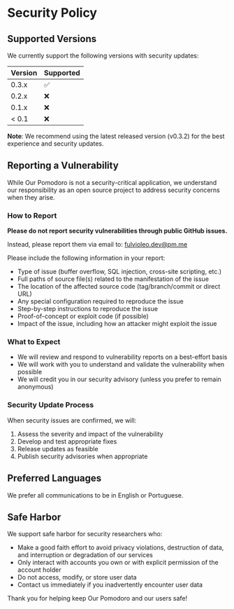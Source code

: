 # Security Policy

## Supported Versions

We currently support the following versions with security updates:

| Version | Supported          |
| ------- | ------------------ |
| 0.3.x   | :white_check_mark: |
| 0.2.x   | :x:
| 0.1.x   | :x:                |
| < 0.1   | :x:                |

**Note**: We recommend using the latest released version (v0.3.2) for the best experience and security updates.

## Reporting a Vulnerability

While Our Pomodoro is not a security-critical application, we understand our responsibility as an open source project to address security concerns when they arise.

### How to Report

**Please do not report security vulnerabilities through public GitHub issues.**

Instead, please report them via email to: fulvioleo.dev@pm.me

Please include the following information in your report:
- Type of issue (buffer overflow, SQL injection, cross-site scripting, etc.)
- Full paths of source file(s) related to the manifestation of the issue
- The location of the affected source code (tag/branch/commit or direct URL)
- Any special configuration required to reproduce the issue
- Step-by-step instructions to reproduce the issue
- Proof-of-concept or exploit code (if possible)
- Impact of the issue, including how an attacker might exploit the issue

### What to Expect

- We will review and respond to vulnerability reports on a best-effort basis
- We will work with you to understand and validate the vulnerability when possible
- We will credit you in our security advisory (unless you prefer to remain anonymous)

### Security Update Process

When security issues are confirmed, we will:
1. Assess the severity and impact of the vulnerability
2. Develop and test appropriate fixes
3. Release updates as feasible
4. Publish security advisories when appropriate

## Preferred Languages

We prefer all communications to be in English or Portuguese.

## Safe Harbor

We support safe harbor for security researchers who:
- Make a good faith effort to avoid privacy violations, destruction of data, and interruption or degradation of our services
- Only interact with accounts you own or with explicit permission of the account holder
- Do not access, modify, or store user data
- Contact us immediately if you inadvertently encounter user data

Thank you for helping keep Our Pomodoro and our users safe!
